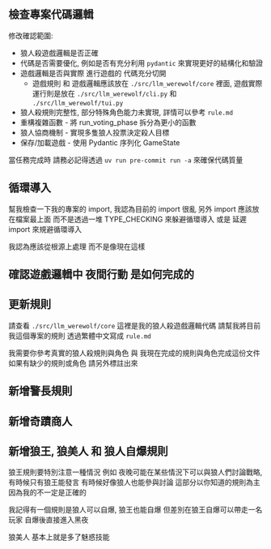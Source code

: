 ## 檢查專案代碼邏輯

修改確認範圍:

- 狼人殺遊戲邏輯是否正確
- 代碼是否需要優化, 例如是否有充分利用 `pydantic` 來實現更好的結構化和驗證
- 遊戲邏輯是否與實際 進行遊戲的 代碼充分切開
  - 遊戲規則 和 遊戲邏輯應該放在 `./src/llm_werewolf/core` 裡面, 遊戲實際運行則是放在 `./src/llm_werewolf/cli.py` 和 `./src/llm_werewolf/tui.py`
- 狼人殺規則完整性, 部分特殊角色能力未實現, 詳情可以參考 `rule.md`
- 重構複雜函數 - 將 run_voting_phase 拆分為更小的函數
- 狼人協商機制 - 實現多隻狼人投票決定殺人目標
- 保存/加載遊戲 - 使用 Pydantic 序列化 GameState

當任務完成時 請務必記得透過 `uv run pre-commit run -a` 來確保代碼質量

## 循環導入

幫我檢查一下我的專案的 import, 我認為目前的 import 很亂
另外 import 應該放在檔案最上面 而不是透過一堆 TYPE_CHECKING 來躲避循環導入 或是 延遲import 來規避循環導入

我認為應該從根源上處理 而不是像現在這樣

## 確認遊戲邏輯中 夜間行動 是如何完成的

## 更新規則

請查看 `./src/llm_werewolf/core` 這裡是我的狼人殺遊戲邏輯代碼
請幫我將目前我這個專案的規則 透過繁體中文寫成 `rule.md`

我需要你參考真實的狼人殺規則與角色 與 我現在完成的規則與角色完成這份文件
如果有缺少的規則或角色 請另外標註出來

## 新增警長規則

## 新增奇蹟商人

## 新增狼王, 狼美人 和 狼人自爆規則

狼王規則要特別注意一種情況 例如 夜晚可能在某些情況下可以與狼人們討論戰略, 有時候只有狼王能發言 有時候好像狼人也能參與討論
這部分以你知道的規則為主 因為我的不一定是正確的

我記得有一個規則是狼人可以自爆, 狼王也能自爆
但差別在狼王自爆可以帶走一名玩家
自爆後直接進入黑夜

狼美人 基本上就是多了魅惑技能
